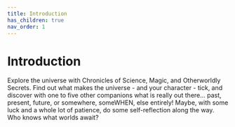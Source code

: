 ```yaml
---
title: Introduction
has_children: true
nav_order: 1
---
```


# Introduction

Explore the universe with Chronicles of Science, Magic, and Otherworldly Secrets. Find out what makes the universe - and your character - tick, and discover with one to five other companions what is really out there... past, present, future, or somewhere, someWHEN, else entirely! Maybe, with some luck and a whole lot of patience, do some self-reflection along the way. Who knows what worlds await?
